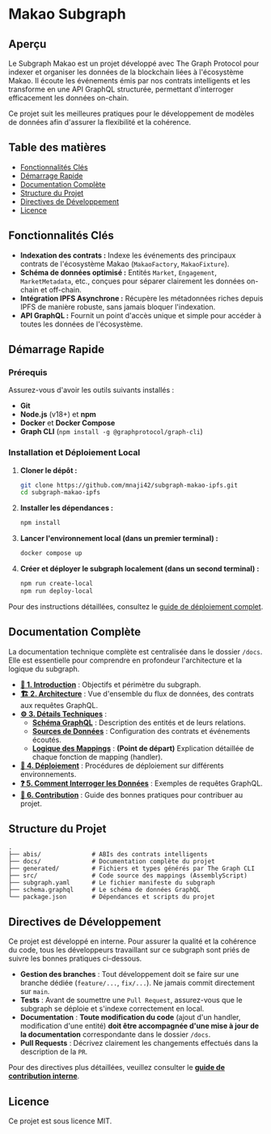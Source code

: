 # Makao Subgraph

## Aperçu

Le Subgraph Makao est un projet développé avec The Graph Protocol pour indexer et organiser les données de la blockchain liées à l'écosystème Makao. Il écoute les événements émis par nos contrats intelligents et les transforme en une API GraphQL structurée, permettant d'interroger efficacement les données on-chain.

Ce projet suit les meilleures pratiques pour le développement de modèles de données afin d'assurer la flexibilité et la cohérence.

## Table des matières

- [Fonctionnalités Clés](#fonctionnalités-clés)
- [Démarrage Rapide](#démarrage-rapide)
- [Documentation Complète](#documentation-complète)
- [Structure du Projet](#structure-du-projet)
- [Directives de Développement](#directives-de-développement)
- [Licence](#licence)

## Fonctionnalités Clés

- **Indexation des contrats :** Indexe les événements des principaux contrats de l'écosystème Makao (`MakaoFactory`, `MakaoFixture`).
- **Schéma de données optimisé :** Entités `Market`, `Engagement`, `MarketMetadata`, etc., conçues pour séparer clairement les données on-chain et off-chain.
- **Intégration IPFS Asynchrone :** Récupère les métadonnées riches depuis IPFS de manière robuste, sans jamais bloquer l'indexation.
- **API GraphQL :** Fournit un point d'accès unique et simple pour accéder à toutes les données de l'écosystème.

## Démarrage Rapide

### Prérequis

Assurez-vous d'avoir les outils suivants installés :

- **Git**
- **Node.js** (v18+) et **npm**
- **Docker** et **Docker Compose**
- **Graph CLI** (`npm install -g @graphprotocol/graph-cli`)

### Installation et Déploiement Local

1. **Cloner le dépôt :**

   ```bash
   git clone https://github.com/mnaji42/subgraph-makao-ipfs.git
   cd subgraph-makao-ipfs
   ```

2. **Installer les dépendances :**

   ```bash
   npm install
   ```

3. **Lancer l'environnement local (dans un premier terminal) :**

   ```bash
   docker compose up
   ```

4. **Créer et déployer le subgraph localement (dans un second terminal) :**

   ```bash
   npm run create-local
   npm run deploy-local
   ```

Pour des instructions détaillées, consultez le [guide de déploiement complet](./docs/04-deployment.md).

## Documentation Complète

La documentation technique complète est centralisée dans le dossier `/docs`. Elle est essentielle pour comprendre en profondeur l'architecture et la logique du subgraph.

- **[📄 1. Introduction](./docs/01-introduction.md)** : Objectifs et périmètre du subgraph.
- **[🏗️ 2. Architecture](./docs/02-architecture.md)** : Vue d'ensemble du flux de données, des contrats aux requêtes GraphQL.
- **[⚙️ 3. Détails Techniques](./docs/03-subgraph-details/)** :
  - **[Schéma GraphQL](./docs/03-subgraph-details/01-schema-graphql.md)** : Description des entités et de leurs relations.
  - **[Sources de Données](./docs/03-subgraph-details/02-data-sources.md)** : Configuration des contrats et événements écoutés.
  - **[Logique des Mappings](./docs/03-subgraph-details/03-mappings/00-overview.md)** : **(Point de départ)** Explication détaillée de chaque fonction de mapping (handler).
- **[🚀 4. Déploiement](./docs/04-deployment.md)** : Procédures de déploiement sur différents environnements.
- **[❓ 5. Comment Interroger les Données](./docs/05-how-to-query.md)** : Exemples de requêtes GraphQL.
- **[📝 6. Contribution](./docs/06-contributing.md)** : Guide des bonnes pratiques pour contribuer au projet.

## Structure du Projet

```
.
├── abis/              # ABIs des contrats intelligents
├── docs/              # Documentation complète du projet
├── generated/         # Fichiers et types générés par The Graph CLI
├── src/               # Code source des mappings (AssemblyScript)
├── subgraph.yaml      # Le fichier manifeste du subgraph
├── schema.graphql     # Le schéma de données GraphQL
└── package.json       # Dépendances et scripts du projet
```

## Directives de Développement

Ce projet est développé en interne. Pour assurer la qualité et la cohérence du code, tous les développeurs travaillant sur ce subgraph sont priés de suivre les bonnes pratiques ci-dessous.

- **Gestion des branches** : Tout développement doit se faire sur une branche dédiée (`feature/...`, `fix/...`). Ne jamais commit directement sur `main`.
- **Tests** : Avant de soumettre une `Pull Request`, assurez-vous que le subgraph se déploie et s'indexe correctement en local.
- **Documentation** : **Toute modification du code** (ajout d'un handler, modification d'une entité) **doit être accompagnée d'une mise à jour de la documentation** correspondante dans le dossier `/docs`.
- **Pull Requests** : Décrivez clairement les changements effectués dans la description de la `PR`.

Pour des directives plus détaillées, veuillez consulter le [**guide de contribution interne**](./docs/06-contributing.md).

## Licence

Ce projet est sous licence MIT.
